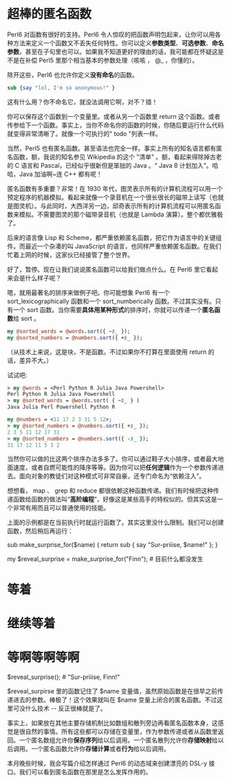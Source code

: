 # 超棒的匿名函数
 
Perl6 对函数有很好的支持。Perl6 令人惊叹的把函数声明包起来，让你可以用各种方法来定义一个函数又不丢失任何特性。你可以定义**参数类型**、**可选参数**、**命名参数**，甚至在子句里也可以。如果我不知道更好的理由的话，我可能都在怀疑这是不是在补偿 Perl5 里那个相当基本的参数处理（咳咳 ， @_ ，你懂的）。

除开这些，Perl6 也允许你定义**没有命名**的函数。
```perl
sub {say "lol, I'm so anonymous!" }
```
这有什么用？你不命名它，就没法调用它啊，对不？错！

你可以保存这个函数到一个变量里。或者从另一个函数里 return 这个函数。或者传参给下一个函数。事实上，当你不命名你的函数的时候，你随后要运行什么代码就变得非常清晰了。就像一个可执行的" todo "列表一样。

当然，Perl5 也有匿名函数。甚至语法也完全一样。事实上所有的知名语言都有匿名函数，额，我说的知名参见 Wikipedia 的这个 "清单" 。额，看起来得除掉古老的 C 语言和 Pascal，已经似乎很新但是笨拙的 Java 。“ Java 8 计划加入”。哈哈，Java 加油啊~连 C++ 都有呢！

匿名函数有多重要？非常！在 1930 年代，图灵表示所有的计算机流程可以用一个预定程序的机器模拟。看起来就像一个录音机在一个很长很长的磁带上读写（也就是图灵机）。与此同时，大西洋另一边，邱奇表示所有的计算机流程可以用匿名函数来模拟。不需要图灵的那个磁带录音机（也就是 Lambda 演算）。整个都优雅极了。

后来的语言像 Lisp 和 Scheme，都严重依赖匿名函数，把它作为语言中的关键组件。而最近一个杂凑的叫 JavaScript 的语言，也同样严重依赖匿名函数。在我们忙着上网的时候，这家伙已经接管了整个世界。

好了，暂停。现在让我们说说匿名函数可以给我们做点什么。在 Perl6 里它看起来会是什么样子呢？

嗯，就用最著名的排序来做例子吧。你可能想象 Perl6 有一个 sort_lexicographically 函数和一个 sort_numberically 函数。不过其实没有。只有一个 sort 函数。当你需要**具体用某种形式**的排序时，你就可以传递一个**匿名函数**给 sort 。
```perl
my @sorted_words = @words.sort({ ~$_ });
my @sorted_numbers = @numbers.sort({ +$_ });
```
（从技术上来说，这是块，不是函数。不过如果你不打算在里面使用 return 的话，差异不大。）

试试吧:
```perl
> my @words = <Perl Python R Julia Java Powershell>
Perl Python R Julia Java Powershell
> my @sorted_words = @words.sort( { ~$_ } )
Java Julia Perl Powershell Python R

my @numbers = <11 17 2 3 31 5 12>;
> my @sorted_numbers = @numbers.sort({ +$_ });
2 3 5 11 12 17 31
> my @sorted_numbers = @numbers.sort({ -$_ });
31 17 12 11 5 3 2
```
当然你可以做的比这两个排序办法多多了。你可以通过鞋子大小排序，或者最大地面速度，或者自燃可能性的降序等等。因为你可以把**任何逻辑**作为一个参数传递进去。面向对象的教徒们对这种模式可非常自豪，还专门命名为“依赖注入”。

想想看， map 、 grep 和 reduce 都很依赖这种函数传递。我们有时候把这种传递函数给函数的做法叫“**高阶编程**”，好像这是某些高手的特权似的。但其实这是一个非常有用而且可以普通使用的技能。

上面的示例都是在当前执行时就运行函数了。其实这里没什么限制。我们可以创建函数，然后稍后再运行：

sub make_surprise_for($name) {
    return sub { say "Sur-priiise, $name!" };
}
 
my $reveal_surprise = make_surprise_for("Finn");    # 目前什么都没发生
# 等着
# 继续等着
# 等啊等啊等啊
$reveal_surprise();        # "Sur-priiise, Finn!"

$reveal_surpirse 里的函数记住了 $name 变量值，虽然原始函数是在很早之前传递进去的参数。棒极了！这个效果就叫在 $name 变量上闭合的匿名函数。不过这里可没什么技术 -- 反正很棒就是了。

事实上，如果放在其他主要存储机制比如数组和散列旁边再看匿名函数本身，这感觉是很自然的事情。所有这些都可以存储在变量里，作为参数传递或者从函数里返回。一个匿名数组允许你**保存序列**给以后调用。一个匿名散列允许你**存储映射**给以后调用。一个匿名函数允许你**存储计算**或者**行为**给以后调用。

本月晚些时候，我会写篇介绍怎样通过 Perl6 的动态域来创建漂亮的 DSL-y 接口。我们可以看到匿名函数在那里是怎么发挥作用的。
